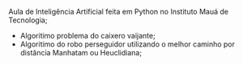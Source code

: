 Aula de Inteligência Artificial feita em Python no Instituto Mauá de Tecnologia;

- Algoritimo problema do caixero vaijante;
- Algoritimo do robo perseguidor utilizando o melhor caminho por distância Manhatam ou Heuclidiana;
